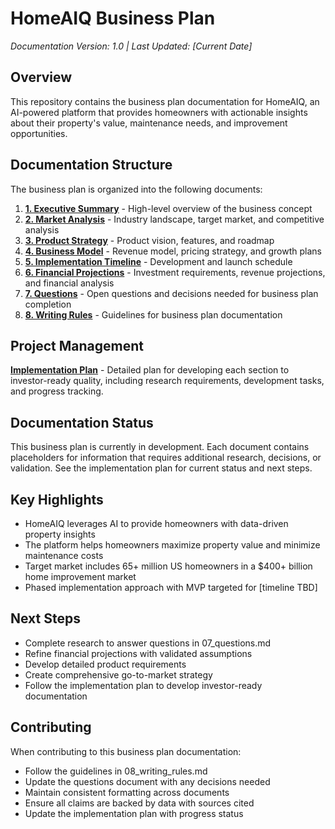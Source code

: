 # HomeAIQ Business Plan

*Documentation Version: 1.0 | Last Updated: [Current Date]*

## Overview

This repository contains the business plan documentation for HomeAIQ, an AI-powered platform that provides homeowners with actionable insights about their property's value, maintenance needs, and improvement opportunities.

## Documentation Structure

The business plan is organized into the following documents:

1. **[1. Executive Summary](01_executive_summary.md)** - High-level overview of the business concept
2. **[2. Market Analysis](02_market_analysis.md)** - Industry landscape, target market, and competitive analysis
3. **[3. Product Strategy](03_product_strategy.md)** - Product vision, features, and roadmap
4. **[4. Business Model](04_business_model.md)** - Revenue model, pricing strategy, and growth plans
5. **[5. Implementation Timeline](05_implementation_timeline.md)** - Development and launch schedule
6. **[6. Financial Projections](06_financial_projections.md)** - Investment requirements, revenue projections, and financial analysis
7. **[7. Questions](07_questions.md)** - Open questions and decisions needed for business plan completion
8. **[8. Writing Rules](08_writing_rules.md)** - Guidelines for business plan documentation

## Project Management

**[Implementation Plan](implementation_plan.md)** - Detailed plan for developing each section to investor-ready quality, including research requirements, development tasks, and progress tracking.

## Documentation Status

This business plan is currently in development. Each document contains placeholders for information that requires additional research, decisions, or validation. See the implementation plan for current status and next steps.

## Key Highlights

- HomeAIQ leverages AI to provide homeowners with data-driven property insights
- The platform helps homeowners maximize property value and minimize maintenance costs
- Target market includes 65+ million US homeowners in a $400+ billion home improvement market
- Phased implementation approach with MVP targeted for [timeline TBD]

## Next Steps

- Complete research to answer questions in 07_questions.md
- Refine financial projections with validated assumptions
- Develop detailed product requirements
- Create comprehensive go-to-market strategy
- Follow the implementation plan to develop investor-ready documentation

## Contributing

When contributing to this business plan documentation:
- Follow the guidelines in 08_writing_rules.md
- Update the questions document with any decisions needed
- Maintain consistent formatting across documents
- Ensure all claims are backed by data with sources cited
- Update the implementation plan with progress status 